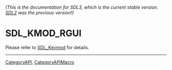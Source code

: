 ###### (This is the documentation for SDL3, which is the current stable version. [SDL2](https://wiki.libsdl.org/SDL2/) was the previous version!)
# SDL_KMOD_RGUI

Please refer to [SDL_Keymod](SDL_Keymod) for details.

----
[CategoryAPI](CategoryAPI), [CategoryAPIMacro](CategoryAPIMacro)

